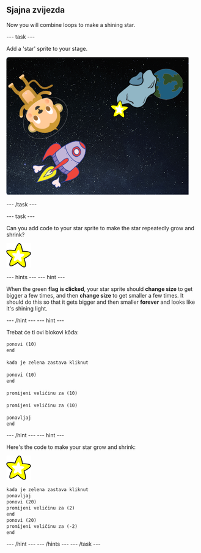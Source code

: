 ## Sjajna zvijezda

Now you will combine loops to make a shining star.

\--- task \---

Add a 'star' sprite to your stage.

![Dodavanje lika zvjezde](images/space-star-sprite.png)

\--- /task \---

\--- task \---

Can you add code to your star sprite to make the star repeatedly grow and shrink?

![Testiranje zvijezde koja sjaji](images/sprite-star.png)

\--- hints \--- \--- hint \---

When the green **flag is clicked**, your star sprite should **change size** to get bigger a few times, and then **change size** to get smaller a few times. It should do this so that it gets bigger and then smaller **forever** and looks like it's shining light.

\--- /hint \--- \--- hint \---

Trebat će ti ovi blokovi kôda:

```blocks3
ponovi (10)
end

kada je zelena zastava kliknut

ponovi (10)
end

promijeni veličinu za (10)

promijeni veličinu za (10)

ponavljaj
end
```

\--- /hint \--- \--- hint \---

Here's the code to make your star grow and shrink:

![Lik zvijezde](images/sprite-star.png)

```blocks3
kada je zelena zastava kliknut
ponavljaj 
ponovi (20) 
promijeni veličinu za (2)
end
ponovi (20) 
promijeni veličinu za (-2)
end

```

\--- /hint \--- \--- /hints \--- \--- /task \---